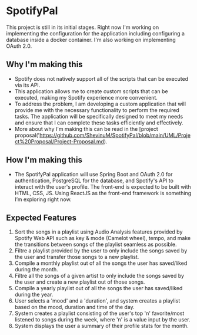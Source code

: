 # SpotifyPal

This project is still in its initial stages. Right now I'm working on implementing the configuration for the application including configuring a database inside a docker container. I'm also working on implementing OAuth 2.0.

## Why I'm making this
- Spotify does not natively support all of the scripts that can be executed via its API.
- This application allows me to create custom scripts that can be executed, making my Spotify experience more convenient.
- To address the problem, I am developing a custom application that will provide me with the necessary functionality to perform the required tasks. The application will be specifically designed to meet my needs and ensure that I can complete these tasks efficiently and effectively.
- More about why I'm making this can be read in the [project proposal('https://github.com/ShevinuM/SpotifyPal/blob/main/UML/Project%20Proposal/Project-Proposal.md). 

## How I'm making this
- The SpotifyPal application will use Spring Boot and OAuth 2.0 for authentication, PostgreSQL for the database, and Spotify's API to interact with the user's profile. The front-end is expected to be built with HTML, CSS, JS. Using ReactJS as the front-end framework is something I’m exploring right now.



## Expected Features
1. Sort the songs in a playlist using Audio Analysis features provided by Spotify Web API such as key & mode (Camelot wheel), tempo, and make the transitions between songs of the playlist seamless as possible.
2. Filtre a playlist provided by the user to only include the songs saved by the user and transfer those songs to a new playlist.
3. Compile a monthly playlist out of all the songs the user has saved/liked during the month.
4. Filtre all the songs of a given artist to only include the songs saved by the user and create a new playlist out of those songs.
5. Compile a yearly playlist out of all the songs the user has saved/liked during the year.
6. User selects a 'mood' and a 'duration', and system creates a playlist based on the mood, duration and time of the day.
7. System creates a playlist consisting of the user's top 'n' favorite/most listened to songs during the week, where 'n' is a value input by the user.
8. System displays the user a summary of their profile stats for the month.
 
